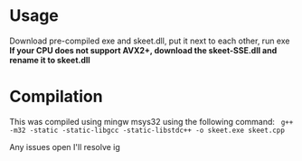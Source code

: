 # Usage
Download pre-compiled exe and skeet.dll, put it next to each other, run exe
**If your CPU does not support AVX2+, download the skeet-SSE.dll and rename it to skeet.dll**

# Compilation
This was compiled using mingw msys32 using the following command:
` g++ -m32 -static -static-libgcc -static-libstdc++ -o skeet.exe skeet.cpp`

Any issues open I'll resolve ig
